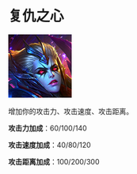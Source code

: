 # 复仇之心

![](game/resource/flash3/images/spellicons/mjz_vengefulspirit_vengeance.png)

增加你的攻击力、攻击速度、攻击距离。

**攻击力加成**：60/100/140

**攻击速度加成**：40/80/120

**攻击距离加成**：100/200/300



